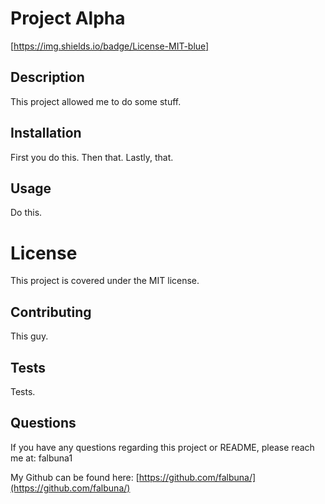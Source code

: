 # Project Alpha

[https://img.shields.io/badge/License-MIT-blue]

## Description
This project allowed me to do some stuff.

## Installation
First you do this. Then that. Lastly, that.

## Usage
Do this.

# License
This project is covered under the MIT license.

## Contributing
This guy.

## Tests
Tests.

## Questions
If you have any questions regarding this project or README, please reach me at: falbuna1

My Github can be found here: [https://github.com/falbuna/](https://github.com/falbuna/)

